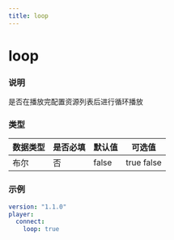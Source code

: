 ```yaml
---
title: loop
---
```


loop
===

### 说明
是否在播放完配置资源列表后进行循环播放

### 类型
| 数据类型 | 是否必填 | 默认值 | 可选值 |
|---|---|---|---|
| 布尔 | 否 | false | true false |

### 示例
```yaml {4}
version: "1.1.0"
player:
  connect:
    loop: true
```
